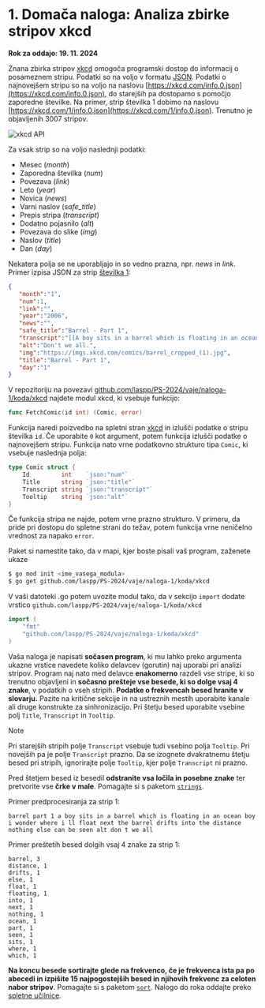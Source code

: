# 1. Domača naloga: Analiza zbirke stripov xkcd

**Rok za oddajo: 19. 11. 2024**

Znana zbirka stripov [xkcd](https://xkcd.com/) omogoča programski dostop do informacij o posameznem stripu. Podatki so na voljo v formatu [JSON](https://www.json.org/). Podatki o najnovejšem stripu so na voljo na naslovu [https://xkcd.com/info.0.json](https://xkcd.com/info.0.json), do starejših pa dostopamo s pomočjo zaporedne številke. Na primer, strip številka 1 dobimo na naslovu [https://xkcd.com/1/info.0.json](https://xkcd.com/1/info.0.json). Trenutno je objavljenih 3007 stripov.

![xkcd API](https://imgs.xkcd.com/comics/api.png)

Za vsak strip so na voljo naslednji podatki:
- Mesec (*month*)
- Zaporedna številka (*num*)
- Povezava (*link*) 
- Leto (*year*)
- Novica (*news*)
- Varni naslov (*safe_title*)
- Prepis stripa (*transcript*)
- Dodatno pojasnilo (*alt*)
- Povezava do slike (*img*)
- Naslov (*title*)
- Dan (*day*)

Nekatera polja se ne uporabljajo in so vedno prazna, npr. *news* in *link*. Primer izpisa JSON za strip [številka 1](https://xkcd.com/1/):
```json
{
   "month":"1",
   "num":1,
   "link":"",
   "year":"2006",
   "news":"",
   "safe_title":"Barrel - Part 1",
   "transcript":"[[A boy sits in a barrel which is floating in an ocean.]]\nBoy: I wonder where I'll float next?\n[[The barrel drifts into the distance. Nothing else can be seen.]]\n{{Alt: Don't we all.}}",
   "alt":"Don't we all.",
   "img":"https://imgs.xkcd.com/comics/barrel_cropped_(1).jpg",
   "title":"Barrel - Part 1",
   "day":"1"
}
```

V repozitoriju na povezavi [github.com/laspp/PS-2024/vaje/naloga-1/koda/xkcd](https://github.com/laspp/PS-2024/tree/main/vaje/naloga-1/koda/xkcd) najdete modul xkcd, ki vsebuje funkcijo: 
```Go
func FetchComic(id int) (Comic, error)
```
Funkcija naredi poizvedbo na spletni stran [xkcd](https://xkcd.com/) in izlušči podatke o stripu številka `id`. Če uporabite `0` kot argument, potem funkcija izlušči podatke o najnovejšem stripu. Funkcija nato vrne podatkovno strukturo tipa `Comic`, ki vsebuje naslednja polja:
```Go
type Comic struct {
	Id         int    `json:"num"`
	Title      string `json:"title"`
	Transcript string `json:"transcript"`
	Tooltip    string `json:"alt"`
}
```
Če funkcija stripa ne najde, potem vrne prazno strukturo. V primeru, da pride pri dostopu do spletne strani do težav, potem funkcija vrne neničelno vrednost za napako `error`.

Paket si namestite tako, da v mapi, kjer boste pisali vaš program, zaženete ukaze
```Bash
$ go mod init <ime_vasega_modula>
$ go get github.com/laspp/PS-2024/vaje/naloga-1/koda/xkcd
```
V vaši datoteki .go potem uvozite modul tako, da v sekcijo `import` dodate vrstico `github.com/laspp/PS-2024/vaje/naloga-1/koda/xkcd`

```Go
import (
    "fmt"
    "github.com/laspp/PS-2024/vaje/naloga-1/koda/xkcd"
)
```

Vaša naloga je napisati **sočasen program**, ki mu lahko preko argumenta ukazne vrstice navedete koliko delavcev (gorutin) naj uporabi pri analizi stripov. Program naj nato med delavce **enakomerno** razdeli vse stripe, ki so trenutno objavljeni in **sočasno prešteje vse besede, ki so dolge vsaj 4 znake**, v podatkih o vseh stripih. **Podatke o frekvencah besed hranite v slovarju.** Pazite na kritične sekcije in na ustreznih mestih uporabite kanale ali druge konstrukte za sinhronizacijo. Pri štetju besed uporabite vsebine polj `Title`, `Transcript` in `Tooltip`. 

> [!NOTE]
> Pri starejših stripih polje `Transcript` vsebuje tudi vsebino polja `Tooltip`. Pri novejših pa je polje `Transcript` prazno. Da se izognete dvakratnemu štetju besed pri stripih, ignorirajte polje `Tooltip`, kjer polje `Transcript` ni prazno.

Pred štetjem besed iz besedil **odstranite vsa ločila in posebne znake** ter pretvorite vse **črke v male**. Pomagajte si s paketom [`strings`](https://pkg.go.dev/strings).

Primer predprocesiranja za strip 1:
```
barrel part 1 a boy sits in a barrel which is floating in an ocean boy i wonder where i ll float next the barrel drifts into the distance nothing else can be seen alt don t we all
```
Primer preštetih besed dolgih vsaj 4 znake za strip 1:
```
barrel, 3
distance, 1
drifts, 1
else, 1
float, 1
floating, 1
into, 1
next, 1
nothing, 1
ocean, 1
part, 1
seen, 1
sits, 1
where, 1
which, 1
```

**Na koncu besede sortirajte glede na frekvenco, če je frekvenca ista pa po abecedi in izpišite 15 najpogostejših besed in njihovih frekvenc za celoten nabor stripov**. Pomagajte si s paketom [`sort`](https://pkg.go.dev/sort). Nalogo do roka oddajte preko [spletne učilnice](https://ucilnica.fri.uni-lj.si/mod/assign/view.php?id=37715).


